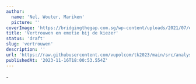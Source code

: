 ```yaml
---
author:
  name: 'Nel, Wouter, Mariken'
  picture: ''
coverImage: 'https://bridgingthegap.com.sg/wp-content/uploads/2021/07/emotions-clipart-7.jpg'
title: 'Vertrouwen en emotie bij de kiezer'
status: 'draft'
slug: 'vertrouwen'
description: ''
url: 'https://raw.githubusercontent.com/vupolcom/tk2023/main/src/analysis/vertrouwen.html?token=GHSAT0AAAAAACHFXLGNN22RQJI6EDCZRUNIZKWMGJQ'
publishedAt: '2023-11-16T18:00:53.554Z'
---
```


\-

